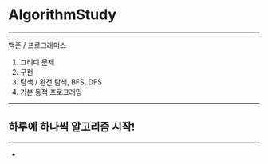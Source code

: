 # AlgorithmStudy

---
백준  / 프로그래머스

1. 그리디 문제
2. 구현
3. 탐색 / 완전 탐색, BFS, DFS
4. 기본 동적 프로그래밍

---
## 하루에 하나씩 알고리즘 시작!
---

- 